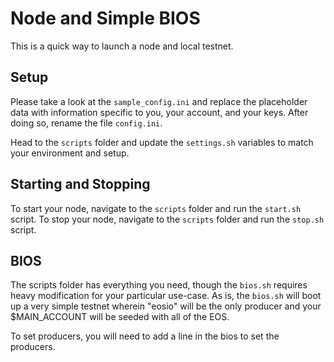 # Node and Simple BIOS

This is a quick way to launch a node and local testnet. 

## Setup

Please take a look at the `sample_config.ini` and replace the placeholder data with information specific to you, your account, and your keys. After doing so, rename the file `config.ini`.

Head to the `scripts` folder and update the `settings.sh` variables to match your environment and setup.

## Starting and Stopping

To start your node, navigate to the `scripts` folder and run the `start.sh` script.
To stop your node, navigate to the `scripts` folder and run the `stop.sh` script.

## BIOS

The scripts folder has everything you need, though the `bios.sh` requires heavy modification for your particular use-case. As is, the `bios.sh` will boot up a very simple testnet wherein "eosio" will be the only producer and your $MAIN_ACCOUNT will be seeded with all of the EOS.

To set producers, you will need to add a line in the bios to set the producers.
